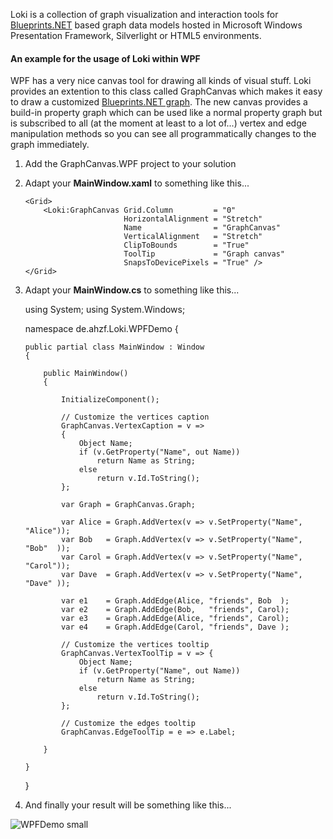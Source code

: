 Loki is a collection of graph visualization and interaction tools for
[Blueprints.NET](http://github.com/ahzf/Blueprints.NET) based graph
data models hosted in Microsoft Windows Presentation Framework,
Silverlight or HTML5 environments.

#### An example for the usage of Loki within WPF

WPF has a very nice canvas tool for drawing all kinds of visual stuff.
Loki provides an extention to this class called GraphCanvas which makes
it easy to draw a customized 
[Blueprints.NET graph](http://github.com/ahzf/Blueprints.NET). The
new canvas provides a build-in property graph which can be used like a
normal property graph but is subscribed to all (at the moment at least
to a lot of...) vertex and edge manipulation methods so you can see
all programmatically changes to the graph immediately.

 1) Add the GraphCanvas.WPF project to your solution

 2) Adapt your **MainWindow.xaml** to something like this...

    <Window x:Class    = "de.ahzf.Loki.WPFDemo.MainWindow"
            xmlns      = "http://schemas.microsoft.com/winfx/2006/xaml/presentation"
            xmlns:x    = "http://schemas.microsoft.com/winfx/2006/xaml"
            xmlns:Loki = "clr-namespace:de.ahzf.Loki;assembly=GraphCanvas"
            Title      = "Loki WPFDemo"
            Height     = "400"
            Width      = "600">

        <Grid>
            <Loki:GraphCanvas Grid.Column         = "0"
                              HorizontalAlignment = "Stretch"
                              Name                = "GraphCanvas"
                              VerticalAlignment   = "Stretch"
                              ClipToBounds        = "True"
                              ToolTip             = "Graph canvas"
                              SnapsToDevicePixels = "True" />
        </Grid>

    </Window>


 3) Adapt your **MainWindow.cs** to something like this...

    using System;
    using System.Windows;

    namespace de.ahzf.Loki.WPFDemo
    {

        public partial class MainWindow : Window
        {

            public MainWindow()
            {

                InitializeComponent();

                // Customize the vertices caption
                GraphCanvas.VertexCaption = v =>
                {
                    Object Name;
                    if (v.GetProperty("Name", out Name))
                        return Name as String;
                    else
                        return v.Id.ToString();
                };

                var Graph = GraphCanvas.Graph;

                var Alice = Graph.AddVertex(v => v.SetProperty("Name", "Alice"));
                var Bob   = Graph.AddVertex(v => v.SetProperty("Name", "Bob"  ));
                var Carol = Graph.AddVertex(v => v.SetProperty("Name", "Carol"));
                var Dave  = Graph.AddVertex(v => v.SetProperty("Name", "Dave" ));

                var e1    = Graph.AddEdge(Alice, "friends", Bob  );
                var e2    = Graph.AddEdge(Bob,   "friends", Carol);
                var e3    = Graph.AddEdge(Alice, "friends", Carol);
                var e4    = Graph.AddEdge(Carol, "friends", Dave );

                // Customize the vertices tooltip
                GraphCanvas.VertexToolTip = v => {
                    Object Name;
                    if (v.GetProperty("Name", out Name))
                        return Name as String;
                    else
                        return v.Id.ToString();
                };

                // Customize the edges tooltip
                GraphCanvas.EdgeToolTip = e => e.Label;

            }

        }

    }

 4) And finally your result will be something like this...

![WPFDemo small](http://github.com/ahzf/Loki/wiki/Loki.WPF_small.png)
